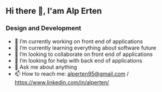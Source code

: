 ## Hi there 👋, I'am Alp Erten
### Design and Development

- 🔭 I’m currently working on front end of applications
- 🌱 I’m currently learning everything about software future
- 👯 I’m looking to collaborate on front end of applications
- 🤔 I’m looking for help with back end of applications
- 💬 Ask me about anything
- 📫 How to reach me: alperten95@gmail.com / https://www.linkedin.com/in/alperten/
